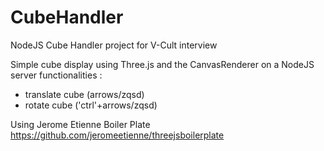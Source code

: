 CubeHandler
===========

NodeJS Cube Handler project for V-Cult interview

Simple cube display using Three.js and the CanvasRenderer on a NodeJS server
functionalities :
- translate cube (arrows/zqsd)
- rotate cube ('ctrl'+arrows/zqsd)

Using Jerome Etienne Boiler Plate
https://github.com/jeromeetienne/threejsboilerplate

